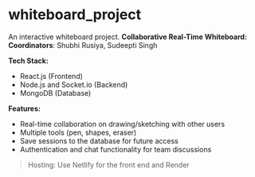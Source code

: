 # whiteboard_project
An interactive whiteboard project.
**Collaborative Real-Time Whiteboard:**
**Coordinators**:  Shubhi Rusiya, Sudeepti Singh 

**Tech Stack:** 
* React.js (Frontend)
* Node.js and Socket.io (Backend)
* MongoDB (Database)

**Features:**
* Real-time collaboration on drawing/sketching with other users
* Multiple tools (pen, shapes, eraser)
* Save sessions to the database for future access
* Authentication and chat functionality for team discussions
> Hosting: Use Netlify for the front end and Render 

